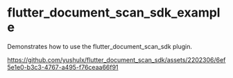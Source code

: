# flutter_document_scan_sdk_example

Demonstrates how to use the flutter_document_scan_sdk plugin.


https://github.com/yushulx/flutter_document_scan_sdk/assets/2202306/6ef5e1e0-b3c3-4767-a495-f76ceaa66f91

